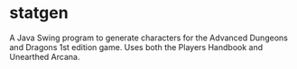 # statgen
A Java Swing program to generate characters for the Advanced Dungeons and Dragons 1st edition game. Uses both the Players Handbook and Unearthed Arcana.